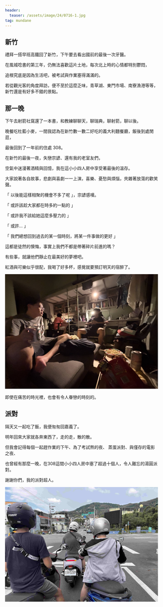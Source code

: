 ```yaml
---
header:
  teaser: /assets/image/24/0716-1.jpg
tag: mundane
---
```


## 新竹

禮拜一搭早班高鐵回了新竹，下午要去看出國前的最後一次牙醫。

在風城唸書的第三年，仍無法喜歡這片土地，每次北上時的心情都特別鬱悶，

追根究底是因為生活吧，被考試與作業塞得滿滿的。

若從觀光客的角度拜訪，便不至於這麼乏味，青草湖、東門市場、南寮漁港等等，新竹還是有好多不錯的景點。

## 那一晚

下午去射箭社窩還了一本書，和教練聊聊天，聊瑞典，聊射箭，聊以後。

晚餐吃杜藍小麥，一間我認為在新竹數一數二好吃的義大利麵餐廳，飯後到處閒逛，

最後回到了一年前的住處 308。

在新竹的最後一夜，失戀宗諺、還有我的老室友們，

空氣中迷漫著酒精與回憶，我在這小小四人房中享受著最後的溫存。

大家說著各自故事，悲劇與喜劇一一上演，喜樂、憂愁與煩惱，夾雜著放蕩的歡笑聲。

「 以後能這樣相聚的機會不多了呢 」，宗諺感嘆。

「 或許該趁大家都在時多約一點的 」

「 或許我不該給她這麼多壓力的 」

「 或許... 」

「 我們總想回到過去的某一個時刻，將某一件事做的更好 」

這都是徒然的懊悔，事實上我們不都是帶著碎片前進的嗎？

有些事，就讓他們靜止在最美好的夢裡吧。

紅酒與可樂似乎很配，我喝了好多杯，感覺就要預訂明天的宿醉了。

![](/assets/image/24/0716-1.jpg)

即使在痛苦的時光裡，也會有令人眷戀的時刻的。

## 派對

隔天又一起吃了飯，我便匆匆回嘉義了。

明年回來大家就各奔東西了，走的走，散的散。

但我會記得每個一起趕作業的下午、為了考試熬的夜、
蒸蛋派對、與僅存的電影之夜、   

也曾經有那麼一晚，在308這間小小四人房中塞了超過十個人，令人難忘的湯圓派對。   

謝謝你們，我的派對超人。

![](/assets/image/24/0716-2.jpg)
